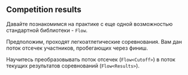 ## Competition results

Давайте познакомимся на практике с еще одной возможностью стандартной библиотеки - `Flow`.

Предположим, проходят легкоатлетические соревнования. Вам дан поток отсечек участников, пробегающих через финиш.

Научитесь преобразовывать поток отсечек (`Flow<Cutoff>`) в поток текущих результатов соревнований (`Flow<Results>`).

